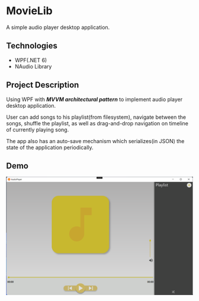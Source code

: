 # MovieLib
A simple audio player desktop application.

## Technologies
- WPF(.NET 6)
- NAudio Library

## Project Description
Using WPF with ***MVVM architectural pattern*** to implement audio player desktop application.

User can add songs to his playlist(from filesystem), navigate between the songs, shuffle the playlist, as well as drag-and-drop navigation on timeline of currently playing song.

The app also has an auto-save mechanism which serializes(in JSON) the state of the application periodically.

## Demo
<img src="/AudioPlayer/Resources/AudioPlayer(1).png"  width="600"> 
